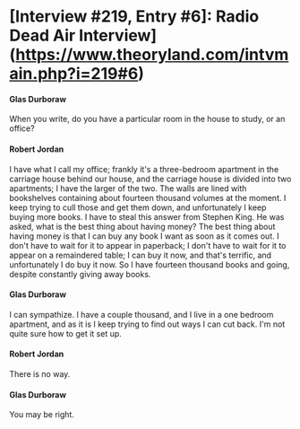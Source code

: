 # [Interview #219, Entry #6]: Radio Dead Air Interview](https://www.theoryland.com/intvmain.php?i=219#6)

#### Glas Durboraw

When you write, do you have a particular room in the house to study, or an office?

#### Robert Jordan

I have what I call my office; frankly it's a three-bedroom apartment in the carriage house behind our house, and the carriage house is divided into two apartments; I have the larger of the two. The walls are lined with bookshelves containing about fourteen thousand volumes at the moment. I keep trying to cull those and get them down, and unfortunately I keep buying more books. I have to steal this answer from Stephen King. He was asked, what is the best thing about having money? The best thing about having money is that I can buy any book I want as soon as it comes out. I don't have to wait for it to appear in paperback; I don't have to wait for it to appear on a remaindered table; I can buy it now, and that's terrific, and unfortunately I do buy it now. So I have fourteen thousand books and going, despite constantly giving away books.

#### Glas Durboraw

I can sympathize. I have a couple thousand, and I live in a one bedroom apartment, and as it is I keep trying to find out ways I can cut back. I'm not quite sure how to get it set up.

#### Robert Jordan

There is no way.

#### Glas Durboraw

You may be right.


